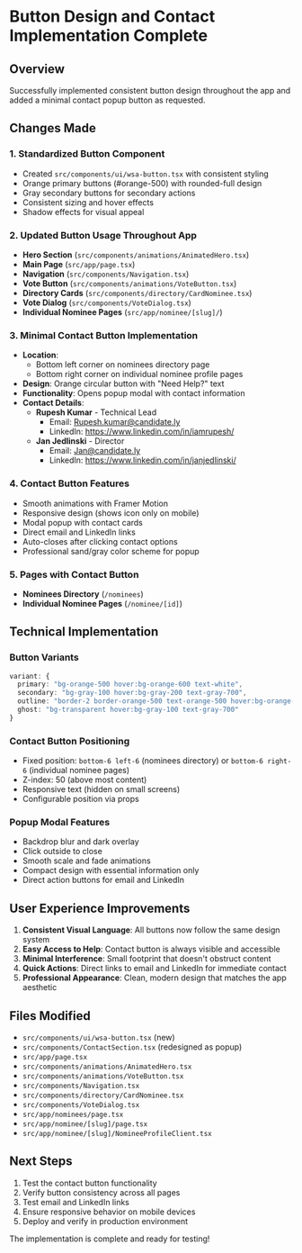 # Button Design and Contact Implementation Complete

## Overview
Successfully implemented consistent button design throughout the app and added a minimal contact popup button as requested.

## Changes Made

### 1. Standardized Button Component
- Created `src/components/ui/wsa-button.tsx` with consistent styling
- Orange primary buttons (#orange-500) with rounded-full design
- Gray secondary buttons for secondary actions
- Consistent sizing and hover effects
- Shadow effects for visual appeal

### 2. Updated Button Usage Throughout App
- **Hero Section** (`src/components/animations/AnimatedHero.tsx`)
- **Main Page** (`src/app/page.tsx`)
- **Navigation** (`src/components/Navigation.tsx`)
- **Vote Button** (`src/components/animations/VoteButton.tsx`)
- **Directory Cards** (`src/components/directory/CardNominee.tsx`)
- **Vote Dialog** (`src/components/VoteDialog.tsx`)
- **Individual Nominee Pages** (`src/app/nominee/[slug]/`)

### 3. Minimal Contact Button Implementation
- **Location**: 
  - Bottom left corner on nominees directory page
  - Bottom right corner on individual nominee profile pages
- **Design**: Orange circular button with "Need Help?" text
- **Functionality**: Opens popup modal with contact information
- **Contact Details**:
  - **Rupesh Kumar** - Technical Lead
    - Email: Rupesh.kumar@candidate.ly
    - LinkedIn: https://www.linkedin.com/in/iamrupesh/
  - **Jan Jedlinski** - Director
    - Email: Jan@candidate.ly
    - LinkedIn: https://www.linkedin.com/in/janjedlinski/

### 4. Contact Button Features
- Smooth animations with Framer Motion
- Responsive design (shows icon only on mobile)
- Modal popup with contact cards
- Direct email and LinkedIn links
- Auto-closes after clicking contact options
- Professional sand/gray color scheme for popup

### 5. Pages with Contact Button
- **Nominees Directory** (`/nominees`)
- **Individual Nominee Pages** (`/nominee/[id]`)

## Technical Implementation

### Button Variants
```typescript
variant: {
  primary: "bg-orange-500 hover:bg-orange-600 text-white",
  secondary: "bg-gray-100 hover:bg-gray-200 text-gray-700",
  outline: "border-2 border-orange-500 text-orange-500 hover:bg-orange-500 hover:text-white",
  ghost: "bg-transparent hover:bg-gray-100 text-gray-700"
}
```

### Contact Button Positioning
- Fixed position: `bottom-6 left-6` (nominees directory) or `bottom-6 right-6` (individual nominee pages)
- Z-index: 50 (above most content)
- Responsive text (hidden on small screens)
- Configurable position via props

### Popup Modal Features
- Backdrop blur and dark overlay
- Click outside to close
- Smooth scale and fade animations
- Compact design with essential information only
- Direct action buttons for email and LinkedIn

## User Experience Improvements
1. **Consistent Visual Language**: All buttons now follow the same design system
2. **Easy Access to Help**: Contact button is always visible and accessible
3. **Minimal Interference**: Small footprint that doesn't obstruct content
4. **Quick Actions**: Direct links to email and LinkedIn for immediate contact
5. **Professional Appearance**: Clean, modern design that matches the app aesthetic

## Files Modified
- `src/components/ui/wsa-button.tsx` (new)
- `src/components/ContactSection.tsx` (redesigned as popup)
- `src/app/page.tsx`
- `src/components/animations/AnimatedHero.tsx`
- `src/components/animations/VoteButton.tsx`
- `src/components/Navigation.tsx`
- `src/components/directory/CardNominee.tsx`
- `src/components/VoteDialog.tsx`
- `src/app/nominees/page.tsx`
- `src/app/nominee/[slug]/page.tsx`
- `src/app/nominee/[slug]/NomineeProfileClient.tsx`

## Next Steps
1. Test the contact button functionality
2. Verify button consistency across all pages
3. Test email and LinkedIn links
4. Ensure responsive behavior on mobile devices
5. Deploy and verify in production environment

The implementation is complete and ready for testing!
